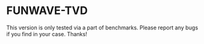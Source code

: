 # FUNWAVE-TVD
This version is only tested via a part of benchmarks. Please report any bugs if you find in your case. Thanks!

